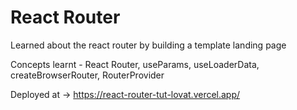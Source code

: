# React Router

Learned about the react router by building a template landing page

Concepts learnt - React Router, useParams, useLoaderData, createBrowserRouter, RouterProvider

Deployed at -> https://react-router-tut-lovat.vercel.app/
